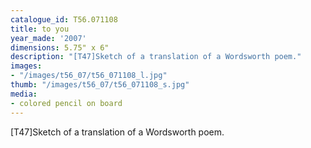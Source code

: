```yaml
---
catalogue_id: T56.071108
title: to you
year_made: '2007'
dimensions: 5.75" x 6"
description: "[T47]Sketch of a translation of a Wordsworth poem."
images:
- "/images/t56_07/t56_071108_l.jpg"
thumb: "/images/t56_07/t56_071108_s.jpg"
media:
- colored pencil on board
---
```


[T47]Sketch of a translation of a Wordsworth poem.
